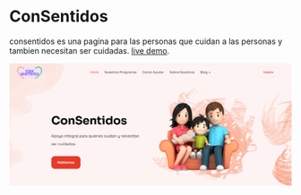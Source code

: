 # ConSentidos

  consentidos es una pagina para las personas que cuidan a las personas y tambien necesitan ser cuidadas. <a href="https://con-sentidos.vercel.app/" target="_blank">live demo</a>.

![Sendit template screenshot](public/images/_screenshot.png)



